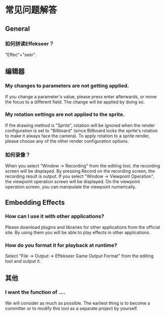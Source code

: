# 常见问题解答

## General

### 如何拼读Effekseer？

"Effec"+"seer".

## 编辑器

### My changes to parameters are not getting applied.

If you change a parameter's value, please press enter afterwards, or move the focus to a different field. The change will be applied by doing so.

### My rotation settings are not applied to the sprite.

If the drawing method is "Sprite", rotation will be ignored when the render configuration is set to "Billboard" (since Billboard locks the sprite's rotation to make it always face the camera). To apply rotation to a sprite render, please choose any of the other render configuration options.

### 如何录像？

When you select "Window -> Recording" from the editing tool, the recording screen will be displayed. By pressing Record on the recording screen, the recording result is output. If you select "Window -> Viewpoint Operation", the viewpoint operation screen will be displayed. On the viewpoint operation screen, you can manipulate the viewpoint numerically.

## Embedding Effects

### How can I use it with other applications?

Please download plugins and libraries for other applications from the official site. By using them you will be able to play effects in other applications.

### How do you format it for playback at runtime?

Select "File -> Output -> Effekseer Game Output Format" from the editing tool and output it.

## 其他

### I want the function of ....

We will consider as much as possible. The earliest thing is to become a committer or to modify this tool as a separate project by yourself.

